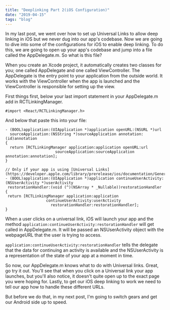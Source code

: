 ```yaml
---
title: "Deeplinking Part 2(iOS Configuration)"
date: "2019-04-15"
tags: "blog"
---
```


In my last post, we went over how to set up Universal Links to allow deep linking in iOS but we never dug into our app's codebase. Now we are going to dive into some of the configurations for iOS to enable deep linking. To do this, we are going to open up your app's codebase and jump into a file called the AppDelegate.m. So what is this file?

When you create an Xcode project, it automatically creates two classes for you; one called AppDelegate and one called ViewController. The AppDelegate is the entry point to your application from the outside world. It works with the ViewController when the app is launched and the ViewController is responsible for setting up the view.

First things first, below your last import statement in your AppDelegate.m add in RCTLinkingManager.

```
#import <React/RCTLinkingManager.h>
```

And below that paste this into your file:

```
- (BOOL)application:(UIApplication *)application openURL:(NSURL *)url
  sourceApplication:(NSString *)sourceApplication annotation:(id)annotation
{
  return [RCTLinkingManager application:application openURL:url
                      sourceApplication:sourceApplication annotation:annotation];
}

// Only if your app is using [Universal Links](https://developer.apple.com/library/prerelease/ios/documentation/General/Conceptual/AppSearch/UniversalLinks.html).
- (BOOL)application:(UIApplication *)application continueUserActivity:(NSUserActivity *)userActivity
 restorationHandler:(void (^)(NSArray * _Nullable))restorationHandler
{
 return [RCTLinkingManager application:application
                  continueUserActivity:userActivity
                    restorationHandler:restorationHandler];
}
```

When a user clicks on a universal link, iOS will launch your app and the method `application:continueUserActivity:restorationHandler` will get called in AppDelegate.m. It will be passed an NSUserActivity object with the webpageURL that the user is trying to access.

`application:continueUserActivity:restorationHandler`  tells the delegate that the data for continuing an activity is available and the NSUserActivity is a representation of the state of your app at a moment in time.

So now, our AppDelegate.m knows what to do with Universal links. Great, go try it out.
You'll see that when you click on a Universal link your app launches, but you'll also notice, it doesn't quite open up to the exact page you were hoping for. Lastly, to get our iOS deep linking to work we need to tell our app how to handle these different URLs.

But before we do that, in my next post, I'm going to switch gears and get our Android side up to speed.

